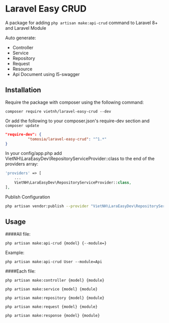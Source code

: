 # Laravel Easy CRUD
A package for adding `php artisan make:api-crud` command to Laravel 8+ and Laravel Module

Auto generate:
- Controller
- Service
- Repository
- Request
- Resource
- Api Document using l5-swagger

## Installation
Require the package with composer using the following command:

`composer require vietnh/laravel-easy-crud --dev`

Or add the following to your composer.json's require-dev section and `composer update`

```json
"require-dev": {
          "tomosia/laravel-easy-crud": "^1.*"
}
```

In your config/app.php add VietNH\LaraEasyDev\RepositoryServiceProvider::class to the end of the providers array:
```php
'providers' => [
    ...
    VietNH\LaraEasyDev\RepositoryServiceProvider::class,
],
```

Publish Configuration
```bash
php artisan vendor:publish --provider "VietNH\LaraEasyDev\RepositoryServiceProvider"
```

## Usage
####All file:

`php artisan make:api-crud {model} {--module=}`

Example:
```
php artisan make:api-crud User --module=Api
```
####Each file:

`php artisan make:controller {model} {module}`

`php artisan make:service {model} {module}`

`php artisan make:repository {model} {module}`

`php artisan make:request {model} {module}`

`php artisan make:response {model} {module}`
